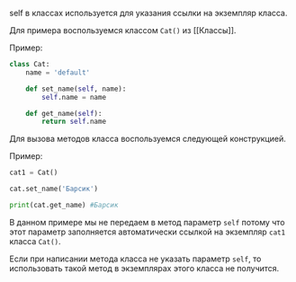 self в классах используется для указания ссылки на экземпляр класса.

Для примера воспользуемся классом `Cat()` из [[Классы]].

Пример:
```python
class Cat:
	name = 'default'

	def set_name(self, name):
		self.name = name

	def get_name(self):
		return self.name
```

Для вызова методов класса воспользуемся следующей конструкцией.

Пример:
```python
cat1 = Cat()

cat.set_name('Барсик')

print(cat.get_name) #Барсик
```

В данном примере мы не передаем в метод параметр `self` потому что этот параметр заполняется автоматически ссылкой на экземпляр `cat1` класса `Cat()`.

Если при написании метода класса не указать параметр `self`, то использовать такой метод в экземплярах этого класса не получится.